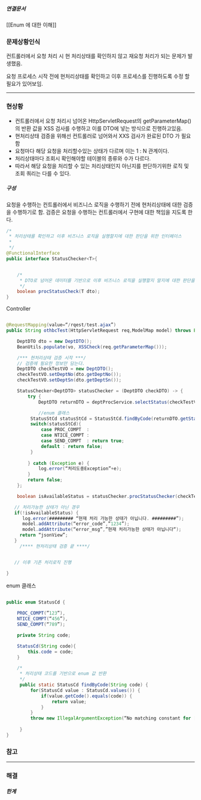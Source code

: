 
##### 연결문서
[[Enum 에 대한 이해]]

### 문제상황인식
컨트롤러에서 요청 처리 시 현 처리상태를 확인하지 않고 재요청 처리가 되는 문제가 발생했음. 

요청 프로세스 시작 전에 현처리상태를 확인하고 이후 프로세스를 진행하도록 수정 할 필요가 있어보임.

---

### 현상황
* 컨트롤러에서 요청 처리시 넘어온 HttpServletRequest의 getParameterMap()의 반환 값을 XSS 검사를 수행하고 이를 DTO에 넣는 방식으로 진행하고있음. 
* 현처리상태 검증을 위해선 컨트롤러로 넘어와서 XXS 검사가 완료된 DTO 가 필요함 
* 요청마다 해당 요청을 처리할수있는 상태가 다르며 이는 1 : N 관계이다. 
* 처리상태마다 조회시 확인해야할 테이블의 종류와 수가 다르다. 
* 따라서 해당 요청을 처리할 수 있는 처리상태인지 아닌지를 판단하기위한 로직 및 조회 쿼리는 다를 수 있다. 

##### 구성
요청을 수행하는 컨트롤러에서 비즈니스 로직을 수행하기 전에 현처리상태에 대한 검증을 수행하기로 함. 
검증은 요청을 수행하는 컨트롤러에서 구현에 대한 책임을 지도록 한다. 

```java
/*
 * 처리상태를 확인하고 이후 비즈니스 로직을 실행할지에 대한 판단을 위한 인터페이스 
 * 
 */
@FunctionalInterface
public interface StatusChecker<T>{


	/*
	 * DTO로 넘어온 데이터를 기반으로 이후 비즈니스 로직을 실행할지 말지에 대한 판단을 하는 메소드
	 */
	boolean procStatusCheck(T dto);
}


```

Controller
```java

@RequestMapping(value=“/rqest/test.ajax”)
public String othbcTest(HttpServletRequest req,ModelMap model) throws Exception {

	DeptDTO dto = new DeptDTO();
	BeanUtils.populate(vo, XSSCheck(req.getParameterMap()));

	/*** 현처리상태 검증 시작 ***/
	// 검증에 필요한 정보만 담는다. 
	DeptDTO checkTestVO = new DeptDTO();
	checkTestVO.setDeptNo(dto.getDeptNo());
	checkTestVO.setDeptSn(dto.getDeptSn());

	StatusChecker<DeptDTO> statusChecker = (DeptDTO checkDTO) -> {
		try {
			DeptDTO returnDTO = deptProcService.selectStatus(checkTestVO);

			//enum 클래스
         StatusStCd statusStCd = StatusStCd.findByCode(returnDTO.getStatusCode);          
         switch(statusStCd){
	         case PROC_COMPT  :
	         case NTICE_COMPT :
	         case SEND_COMPT  : return true;
	         default : return false;
         }               
			
		} catch (Exception e) {
			log.error(“처리도중Exception”+e);
		}
		return false;
	};

    boolean isAvailableStatus = statusChecker.procStatusChecker(checkTestVO);

   // 처리가능한 상태가 아닌 경우 
   if(!isAvailableStatus) {
	  log.error(######### “현재 처리 가능한 상태가 아닙니다. #########”);
      model.addAttribute(“error_code”,”1234”);
      model.addAttribute(“error_msg”,”현재 처리가능한 상태가 아닙니다“);
	 return “jsonView”;
   }
	 /**** 현처리상태 검증 끝 ****/


   // 이후 기존 처리로직 진행 

}

```


enum 클래스
```java

public enum StatusCd {
	
	PROC_COMPT(”123”),
	NTICE_COMPT(“456”), 
	SEND_COMPT(“789”);

	private String code;

	StatusCd(String code){
		this.code = code;
	}

	/*
	 * 처리상태 코드를 기반으로 enum 값 반환
	 */
	 public static StatusCd findByCode(String code) {
		 for(StatusCd value : StatusCd.values()) {
			 if(value.getCode().equals(code)) {
				 return value;
			 }
		 }
		 throw new IllegalArgumentException(“No matching constant for [“+code+”]”);
	 
	 }
}

```


### 참고

---

### 해결

##### 한계






